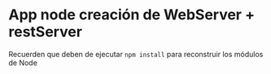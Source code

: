 # App node creación de WebServer + restServer

Recuerden que deben de ejecutar ```npm install``` para reconstruir los módulos de Node